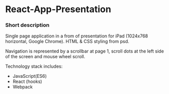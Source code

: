 # React-App-Presentation

### Short description

Single page application in a from of presentation for iPad (1024x768 horizontal, Google Chrome). HTML & CSS styling from psd. 

Navigation is represented by a scrollbar at page 1, scroll dots at the left side of the screen and mouse wheel scroll.

Technology stack includes:
- JavaScript(ES6)
- React (hooks)
- Webpack

